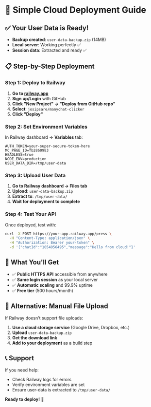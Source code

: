 # 🚀 Simple Cloud Deployment Guide

## ✅ Your User Data is Ready!

- **Backup created**: `user-data-backup.zip` (14MB)
- **Local server**: Working perfectly ✅
- **Session data**: Extracted and ready ✅

## 📋 Step-by-Step Deployment

### Step 1: Deploy to Railway

1. **Go to [railway.app](https://railway.app)**
2. **Sign up/Login** with GitHub
3. **Click "New Project" → "Deploy from GitHub repo"**
4. **Select**: `josipsare/manychat-clicker`
5. **Click "Deploy"**

### Step 2: Set Environment Variables

In Railway dashboard → **Variables** tab:

```
AUTH_TOKEN=your-super-secure-token-here
MC_PAGE_ID=fb2860983
HEADLESS=true
NODE_ENV=production
USER_DATA_DIR=/tmp/user-data
```

### Step 3: Upload User Data

1. **Go to Railway dashboard → Files tab**
2. **Upload**: `user-data-backup.zip`
3. **Extract to**: `/tmp/user-data/`
4. **Wait for deployment to complete**

### Step 4: Test Your API

Once deployed, test with:

```bash
curl -X POST https://your-app.railway.app/press \
  -H "Content-Type: application/json" \
  -H "Authorization: Bearer your-token" \
  -d '{"chatId":"1054056495","message":"Hello from cloud!"}'
```

## 🎯 What You'll Get

- ✅ **Public HTTPS API** accessible from anywhere
- ✅ **Same login session** as your local server
- ✅ **Automatic scaling** and 99.9% uptime
- ✅ **Free tier** (500 hours/month)

## 🔧 Alternative: Manual File Upload

If Railway doesn't support file uploads:

1. **Use a cloud storage service** (Google Drive, Dropbox, etc.)
2. **Upload** `user-data-backup.zip`
3. **Get the download link**
4. **Add to your deployment** as a build step

## 📞 Support

If you need help:
- Check Railway logs for errors
- Verify environment variables are set
- Ensure user-data is extracted to `/tmp/user-data/`

**Ready to deploy!** 🚀
